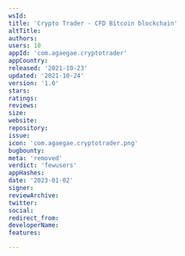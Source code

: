 ```yaml
---
wsId: 
title: 'Crypto Trader - CFD Bitcoin blockchain'
altTitle: 
authors: 
users: 10
appId: 'com.agaegae.cryptotrader'
appCountry: 
released: '2021-10-23'
updated: '2021-10-24'
version: '1.0'
stars: 
ratings: 
reviews: 
size: 
website: 
repository: 
issue: 
icon: 'com.agaegae.cryptotrader.png'
bugbounty: 
meta: 'removed'
verdict: 'fewusers'
appHashes: 
date: '2023-01-02'
signer: 
reviewArchive: 
twitter: 
social: 
redirect_from: 
developerName: 
features: 

---
```


